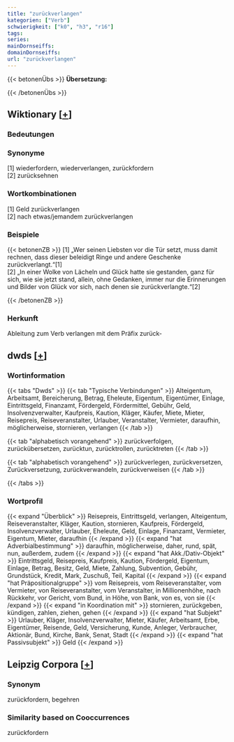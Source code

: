 ```yaml
---
title: "zurückverlangen"
kategorien: ["Verb"]
schwierigkeit: ["k0", "h3", "r16"]
tags:
series:
mainDornseiffs:
domainDornseiffs:
url: "zurückverlangen"
---
```


{{< betonenÜbs >}}
**Übersetzung:**  
  
{{< /betonenÜbs >}}

## Wiktionary [[+](https://de.wiktionary.org/wiki/zurückverlangen)]

### Bedeutungen

### Synonyme
[1] wiederfordern, wiederverlangen, zurückfordern  
[2] zurücksehnen  

### Wortkombinationen
[1] Geld zurückverlangen  
[2] nach etwas/jemandem zurückverlangen  

### Beispiele
{{< betonenZB >}}
[1] „Wer seinen Liebsten vor die Tür setzt, muss damit rechnen, dass dieser beleidigt Ringe und andere Geschenke zurückverlangt.“[1]  
[2] „In einer Wolke von Lächeln und Glück hatte sie gestanden, ganz für sich, wie sie jetzt stand, allein, ohne Gedanken, immer nur die Erinnerungen und Bilder von Glück vor sich, nach denen sie zurückverlangte.“[2]  

{{< /betonenZB >}}
### Herkunft
Ableitung zum Verb verlangen mit dem Präfix zurück-  



## dwds [[+](https://www.dwds.de/wb/zurückverlangen)]

### Wortinformation
{{< tabs "Dwds" >}}
{{< tab "Typische Verbindungen" >}}
Alteigentum, Arbeitsamt, Bereicherung, Betrag, Eheleute, Eigentum, Eigentümer, Einlage, Eintrittsgeld, Finanzamt, Fördergeld, Fördermittel, Gebühr, Geld, Insolvenzverwalter, Kaufpreis, Kaution, Kläger, Käufer, Miete, Mieter, Reisepreis, Reiseveranstalter, Urlauber, Veranstalter, Vermieter, daraufhin, möglicherweise, stornieren, verlangen
{{< /tab >}}

{{< tab "alphabetisch vorangehend" >}}
zurückverfolgen, zurückübersetzen, zurücktun, zurücktrollen, zurücktreten
{{< /tab >}}

{{< tab "alphabetisch vorangehend" >}}
zurückverlegen, zurückversetzen, Zurückversetzung, zurückverwandeln, zurückverweisen
{{< /tab >}}

{{< /tabs >}}

### Wortprofil
{{< expand "Überblick" >}} Reisepreis, Eintrittsgeld, verlangen, Alteigentum, Reiseveranstalter, Kläger, Kaution, stornieren, Kaufpreis, Fördergeld, Insolvenzverwalter, Urlauber, Eheleute, Geld, Einlage, Finanzamt, Vermieter, Eigentum, Mieter, daraufhin {{< /expand >}}
{{< expand "hat Adverbialbestimmung" >}} daraufhin, möglicherweise, daher, rund, spät, nun, außerdem, zudem {{< /expand >}}
{{< expand "hat Akk./Dativ-Objekt" >}} Eintrittsgeld, Reisepreis, Kaufpreis, Kaution, Fördergeld, Eigentum, Einlage, Betrag, Besitz, Geld, Miete, Zahlung, Subvention, Gebühr, Grundstück, Kredit, Mark, Zuschuß, Teil, Kapital {{< /expand >}}
{{< expand "hat Präpositionalgruppe" >}} vom Reisepreis, vom Reiseveranstalter, vom Vermieter, von Reiseveranstalter, vom Veranstalter, in Millionenhöhe, nach Rückkehr, vor Gericht, vom Bund, in Höhe, von Bank, von es, von sie {{< /expand >}}
{{< expand "in Koordination mit" >}} stornieren, zurückgeben, kündigen, zahlen, ziehen, gehen {{< /expand >}}
{{< expand "hat Subjekt" >}} Urlauber, Kläger, Insolvenzverwalter, Mieter, Käufer, Arbeitsamt, Erbe, Eigentümer, Reisende, Geld, Versicherung, Kunde, Anleger, Verbraucher, Aktionär, Bund, Kirche, Bank, Senat, Stadt {{< /expand >}}
{{< expand "hat Passivsubjekt" >}} Geld {{< /expand >}}

## Leipzig Corpora [[+](https://corpora.uni-leipzig.de/en/res?word=zurückverlangen&corpusId=deu_newscrawl-public_2018)]


### Synonym
zurückfordern, begehren


### Similarity based on Cooccurrences
zurückfordern

